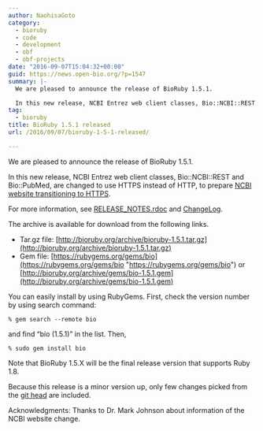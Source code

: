 ```yaml
---
author: NaohisaGoto
category:
  - bioruby
  - code
  - development
  - obf
  - obf-projects
date: "2016-09-07T15:04:32+00:00"
guid: https://news.open-bio.org/?p=1547
summary: |-
  We are pleased to announce the release of BioRuby 1.5.1.

  In this new release, NCBI Entrez web client classes, Bio::NCBI::REST and Bio::PubMed, are changed to use HTTPS instead of HTTP, to prepare [NCBI website transitioning to HTTPS](https://www.ncbi.nlm.nih.gov/news/06-10-2016-ncbi-https/).
tag:
  - bioruby
title: BioRuby 1.5.1 released
url: /2016/09/07/bioruby-1-5-1-released/

---
```

We are pleased to announce the release of BioRuby 1.5.1.

In this new release, NCBI Entrez web client classes, Bio::NCBI::REST and Bio::PubMed, are changed to use HTTPS instead of HTTP, to prepare [NCBI website transitioning to HTTPS](https://www.ncbi.nlm.nih.gov/news/06-10-2016-ncbi-https/).

For more information, see [RELEASE\_NOTES.rdoc](https://github.com/bioruby/bioruby/blob/1.5.1/RELEASE_NOTES.rdoc "RELEASE_NOTES.rdoc") and [ChangeLog](https://github.com/bioruby/bioruby/blob/1.5.1/ChangeLog "ChangeLog").

The archive is available for download from the following links.

- Tar.gz file: [http://bioruby.org/archive/bioruby-1.5.1.tar.gz](http://bioruby.org/archive/bioruby-1.5.1.tar.gz)
- Gem file: [https://rubygems.org/gems/bio](https://rubygems.org/gems/bio "https://rubygems.org/gems/bio") or [http://bioruby.org/archive/gems/bio-1.5.1.gem](http://bioruby.org/archive/gems/bio-1.5.1.gem)

You can easily install by using RubyGems. First, check the
version number by using search command:

`% gem search --remote bio`

and find “bio (1.5.1)” in the list. Then,

`% sudo gem install bio`

Note that BioRuby 1.5.X will be the final release version that supports Ruby 1.8.

Because this release is a minor version up, only few changes picked from the [git head](https://github.com/bioruby/bioruby) are included.

Acknowledgments: Thanks to Dr. Mark Johnson about information of the NCBI website change.
